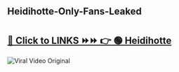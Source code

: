 
 ## Heidihotte-Only-Fans-Leaked

# <h2><a href="https://clipsfans.com/Heidihotte&ref=git">🔗 Click to LINKS ⏩⏩ 👉 🟢 Heidihotte </a></h2>

<a href="https://clipsfans.com/Heidihotte&ref=git" rel="nofollow" data-target="animated-image.originalLink"><img src="https://i.ibb.co.com/xMMVF88/686577567.gif" alt="Viral Video Original" style="max-width: 100%; display: inline-block;" data-target="animated-image.originalImage"></a>
